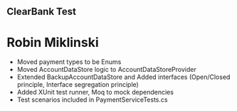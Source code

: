 ## ClearBank Test 
# Robin Miklinski

- Moved payment types to be Enums
- Moved AccountDataStore logic to AccountDataStoreProvider
- Extended BackupAccountDataStore and Added interfaces (Open/Closed principle, Interface segregation principle)
- Added XUnit test runner, Moq to mock dependencies
- Test scenarios included in PaymentServiceTests.cs